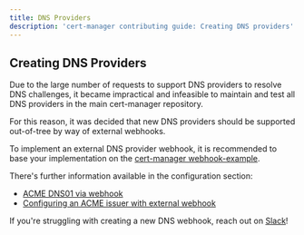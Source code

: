 ```yaml
---
title: DNS Providers
description: 'cert-manager contributing guide: Creating DNS providers'
---
```


## Creating DNS Providers

Due to the large number of requests to support DNS providers to resolve DNS
challenges, it became impractical and infeasible to maintain and test all DNS
providers in the main cert-manager repository.

For this reason, it was decided that new DNS providers should be supported out-of-tree
by way of external webhooks.

To implement an external DNS provider webhook, it is recommended to base your
implementation on the [cert-manager webhook-example](https://github.com/cert-manager/webhook-example).

There's further information available in the configuration section:

- [ACME DNS01 via webhook](../configuration/issuer-and-clusterissuer-resources/acme/dns01/README.md#webhook)
- [Configuring an ACME issuer with external webhook](../configuration/issuer-and-clusterissuer-resources/acme/dns01/webhook.md)

If you're struggling with creating a new DNS webhook, reach out on [Slack](./README.md#slack)!
